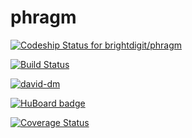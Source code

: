 phragm
=======
[ ![Codeship Status for brightdigit/phragm](https://www.codeship.io/projects/3e804630-c9c7-0131-ac6e-5e030090e4e5/status?branch=master)](https://www.codeship.io/projects/22474)

[![Build Status](https://travis-ci.org/brightdigit/phragm.svg)](https://travis-ci.org/brightdigit/phragm)

[![david-dm](https://david-dm.org/brightdigit/phragm.svg)](https://david-dm.org/brightdigit/phragm)

[![HuBoard badge](http://img.shields.io/badge/Hu-Board-7965cc.svg)](https://huboard.com/brightdigit/phragm)

[![Coverage Status](https://img.shields.io/coveralls/brightdigit/phragm.svg)](https://coveralls.io/r/brightdigit/phragm)
